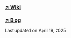 ### [ ↗️ Wiki ](https://github.com/saranghein/CodingTest/wiki)
### [ ↗️ Blog ](https://saranghein.tistory.com/category/%EC%BD%94%EB%94%A9%ED%85%8C%EC%8A%A4%ED%8A%B8)
Last updated on April 19, 2025
